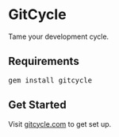 GitCycle
========

Tame your development cycle.

Requirements
------------

<pre>
gem install gitcycle
</pre>

Get Started
-----------

Visit [gitcycle.com](http://gitcycle.com) to get set up.